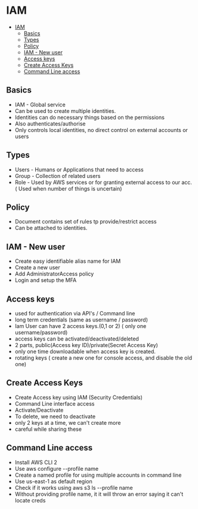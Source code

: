 

# IAM
- [IAM](#iam)
  - [Basics](#basics)
  - [Types](#types)
  - [Policy](#policy)
  - [IAM - New user](#iam---new-user)
  - [Access keys](#access-keys)
  - [Create Access Keys](#create-access-keys)
  - [Command Line access](#command-line-access)

## Basics

- IAM - Global service 
- Can be used to create multiple identities.
- Identities can do necessary things based on the permissions
- Also authenticates/authorise
- Only controls local identities, no direct control on external accounts or users
  
## Types

- Users - Humans or Applications that need to access
- Group - Collection of related users
- Role  - Used by AWS services or for granting external access to our acc. ( Used when number of things is uncertain)

## Policy

- Document contains set of rules tp provide/restrict access
- Can be attached to identities.

## IAM - New user

- Create easy identifiable alias name for IAM
- Create a new user
- Add AdministratorAccess policy
- Login and setup the MFA

## Access keys

- used for authentication via API's / Command line
- long term credentials (same as username / password)
- Iam User can have 2 access keys.(0,1 or 2) ( only one username/password)
- access keys can be activated/deactivated/deleted
- 2 parts, public(Access key ID)/private(Secret Access Key)
- only one time downloadable when access key is created.
- rotating keys ( create a new one for console access, and disable the old one)

## Create Access Keys

- Create Access key using IAM (Security Credentials)
- Command Line interface access
- Activate/Deactivate
- To delete, we need to deactivate
- only 2 keys at a time, we can't create more
- careful while sharing these

## Command Line access

- Install AWS CLI 2
- Use aws configure --profile name
- Create a named profile for using multiple accounts in command line
- Use us-east-1 as default region
- Check if it works using aws s3 ls --profile name
- Without providing profile name, it it will throw an error saying it can't locate creds